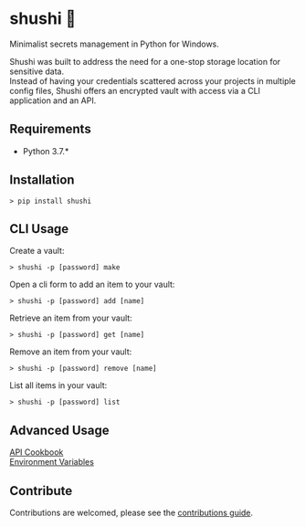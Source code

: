# shushi 🍤
Minimalist secrets management in Python for Windows.

Shushi was built to address the need for a one-stop storage location for sensitive data.  
Instead of having your credentials scattered across your projects in multiple config files, Shushi offers an encrypted vault with access via a CLI application and an API.

## Requirements
- Python 3.7.*

## Installation
```posh
> pip install shushi
```

## CLI Usage
Create a vault:
```posh
> shushi -p [password] make
```

Open a cli form to add an item to your vault:
```posh
> shushi -p [password] add [name]
```

Retrieve an item from your vault:
```posh
> shushi -p [password] get [name]
```

Remove an item from your vault:
```posh
> shushi -p [password] remove [name]
```

List all items in your vault:
```posh
> shushi -p [password] list
```

## Advanced Usage
[API Cookbook](./docs/api_cookbook.md)  
[Environment Variables](./docs/environment_variables.md)

## Contribute
Contributions are welcomed, please see the [contributions guide](./CONTRIBUTE.md).
